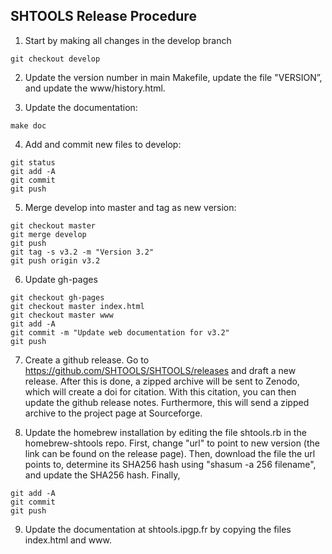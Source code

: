 SHTOOLS Release Procedure
-------------------------

1. Start by making all changes in the develop branch
```
git checkout develop
```
2. Update the version number in main Makefile, update the file "VERSION”, and update the www/history.html.

3. Update the documentation: 
```
make doc
```
4. Add and commit new files to develop: 
```
git status
git add -A
git commit
git push
```
5. Merge develop into master and tag as new version:
```
git checkout master
git merge develop
git push
git tag -s v3.2 -m "Version 3.2"
git push origin v3.2
``` 
6. Update gh-pages
```
git checkout gh-pages
git checkout master index.html
git checkout master www
git add -A
git commit -m "Update web documentation for v3.2"
git push
```
7. Create a github release. Go to https://github.com/SHTOOLS/SHTOOLS/releases and draft a new release. After this is done, a zipped archive will be sent to Zenodo, which will create a doi for citation. With this citation, you can then update the github release notes. Furthermore, this will send a zipped archive to the project page at Sourceforge.

8. Update the homebrew installation by editing the file shtools.rb in the homebrew-shtools repo. First, change "url" to point to new version (the link can be found on the release page). Then, download the file the url points to, determine its SHA256 hash using "shasum -a 256 filename", and update the SHA256 hash. Finally, 
```
git add -A
git commit
git push
```
9. Update the documentation at shtools.ipgp.fr by copying the files index.html and www.
